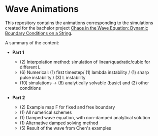 # Wave Animations

This repository contains the animations corresponding to the simulations created for the bachelor project [Chaos in the Wave Equation: Dynamic Boundary Conditions on a String](https://github.com/Bachelor-thesis-KULAK/Wave-Animations).

A summary of the content:

- **Part 1**
  - (2) Interpolation method: simulation of linear/quadratic/cubic for different L
  - (6) Numerical: (1) first timestep/ (1) lambda instability / (1) sharp pulse instability / (3) L instability
  - (10) simulations -> (8) analytically solvable (basic) and (2) other conditions

- **Part 2**
  - (2) Example map F for fixed and free boundary
  - (1) All numerical schemes
  - (1) Damped wave equation, with non-damped analytical solution
  - (1) Alternative damped solving method
  - (5) Result of the wave from Chen's examples
